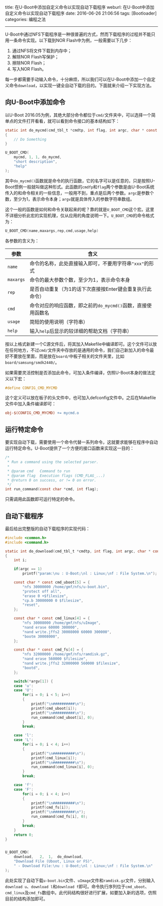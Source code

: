 title: 在U-Boot中添加自定义命令以实现自动下载程序
weburl: 在U-Boot中添加自定义命令以实现自动下载程序
date: 2016-06-26 21:06:56
tags: [Bootloader]
categories: 编程之法

---

U-Boot中通过NFS下载程序是一种很普遍的方式，然而下载程序的过程并不能只用一条命令实现。以下载到NOR Flash中为例，一般需要以下几步：
1. 通过NFS将文件下载到内存中；
2. 解除NOR Flash写保护；
3. 擦除NOR Flash；
4. 写入NOR Flash。

每一步都需要手动输入命令，十分麻烦，所以我们可以在U-Boot中添加一个自定义命令`download`，以实现一键全自动下载的目的。下面就来介绍一下实现方法。

<!--more-->

## **向U-Boot中添加命令** ##
以U-Boot 2016.05为例，其绝大部分命令都位于`cmd/`文件夹中，可以选择一个简单点的文件打开看看，就可以看到命令接口的基本结构如下：

```c
static int do_mycmd(cmd_tbl_t *cmdtp, int flag, int argc, char * const argv[])
{
    // Do Something
}

U_BOOT_CMD(
    mycmd, 1, 1, do_mycmd,
    "short description",
    "help"
);
```

其中`do_mycmd()`函数就是命令的执行函数，它的名字可以是任意的，只是按照U-Boot惯例一般就叫做这种形式。此函数的`cmdfp`和`flag`两个参数是由U-Boot系统传入的和命令相关的一些信息，一般用不到，重点是后两个参数。`argc`是参数个数，至少为1，表示命令本身；`argv`就是具体传入的参数字符串数组。

这个一般的函数是如何和命令关联起来的呢？靠的就是`U_BOOT_CMD`这个宏。这里不详细分析此宏的实现机理，仅从应用的角度说明一下。`U_BOOT_CMD`的命令格式为：

```c
U_BOOT_CMD(name,maxargs,rep,cmd,usage,help)
```
各参数的含义为：

|参数|含义|
|-----|------|
|`name` | 命令的名称，此处直接输入即可，不要用字符串`"xxx"`的形式|
|`maxargs` |命令的最大参数个数，至少为1，表示命令本身|
|`rep` |是否自动重复（为1的话下次直接按Enter键会重复执行此命令）|
|`cmd` |命令对应的响应函数，即之前的`do_mycmd()`函数，直接使用函数名|
|`usage` |简短的使用说明（字符串）|
|`help` |输入`help`后显示的较详细的帮助文档（字符串）|

按以上格式新建一个C源文件后，将其加入Makefile中编译即可。这个文件可以放在任何地方，不过`cmd/`文件夹中存放的是通用的命令，我们自己新加入的命令最好不要放在里面，而是放在`board/`中板子相关的文件夹里，比如`board/samsung/smdk2440/`。

如果需要灵活控制是否添加此命令，可加入条件编译，仿照U-Boot本身的做法定义以下宏：

```c
#define CONFIG_CMD_MYCMD
```

这个定义可以放在板子的头文件中，也可加入defconfig文件中。之后在Makefile文件中加入条件编译即可：

```makefile
obj-$(CONFIG_CMD_MYCMD) += mycmd.o
```

## **运行特定命令**
要实现自动下载，需要使用一个命令代替一系列命令，这就要求能够在程序中自动运行特定命令。U-Boot提供了一个方便的接口函数来实现这一目的：

```c
/*
 * Run a command using the selected parser.
 *
 * @param cmd	Command to run
 * @param flag	Execution flags (CMD_FLAG_...)
 * @return 0 on success, or != 0 on error.
 */
int run_command(const char *cmd, int flag);
```

只需调用此函数即可运行特定的命令。

## **自动下载程序** ##
最后给出完整版的自动下载程序的实现代码：

```c
#include <common.h>
#include <command.h>

static int do_download(cmd_tbl_t *cmdtp, int flag, int argc, char * const argv[])
{
    int i;

    if(argc == 1)
        printf("param:\nu : U-Boot;\nl : Linux;\nf : File System.\n");

    const char * const cmd_uboot[5] = {
        "nfs 30000000 /home/gmf/nfs/u-boot.bin",
        "protect off all",
        "erase 0 +$filesize",
        "cp.b 30000000 0 $filesize",
        "reset",
    };

    const char * const cmd_linux[4] = {
        "nfs 30008000 /home/gmf/nfs/uImage",
        "nand erase 60000 300000",
        "nand write.jffs2 30008000 60000 300000",
        "bootm 30008000",
    };

    const char * const cmd_fs[4] = {
        "nfs 32000000 /home/gmf/nfs/ramdisk.gz",
        "nand erase 560000 $filesize",
        "nand write.jffs2 32000000 560000 $filesize",
        "bootd",
    };

    switch(*argv[1]) {
    case 'u':
    case 'U':
        for(i = 0; i < 5; i++)
        {
            printf("\n##########\n");
            printf(cmd_uboot[i]);
            printf("\n##########\n");
            run_command(cmd_uboot[i], 0);
        }
        break;

    case 'l':
    case 'L':
        for(i = 0; i < 4; i++)
        {
            printf("\n##########\n");
            printf(cmd_linux[i]);
            printf("\n##########\n");
            run_command(cmd_linux[i], 0);
        }
        break;

    case 'f':
    case 'F':
        for(i = 0; i < 4; i++)
        {
            printf("\n##########\n");
            printf(cmd_fs[i]);
            printf("\n##########\n");
            run_command(cmd_fs[i], 0);
        }
        break;
    }
    return 0;
}


U_BOOT_CMD(
    download,   2,  1,  do_download,
    "Download File (Uboot, Linux or FS)",
    " - Download File:\nu : U-Boot;\nl : Linux;\nf : File System.\n"
);
```

此处实现了自动下载`u-boot.bin`文件、`uImage`文件和`ramdisk.gz`文件，分别输入`download u`、`download l`和`download f`即可。命令执行序列位于`cmd_uboot`、`cmd_linux`及`cmd_fs`数组中。此代码结构很好进行扩展，如要加入新的选项，仿照目前的结构添加即可。
